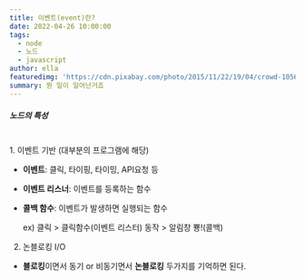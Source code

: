 ```yaml
---
title: 이벤트(event)란?
date: 2022-04-26 10:00:00
tags:
  - node
  - 노드
  - javascript
author: ella
featuredimg: 'https://cdn.pixabay.com/photo/2015/11/22/19/04/crowd-1056764_1280.jpg'
summary: 뭔 일이 일어난거죠
---
```


##### 노드의 특성

<br>
1. 이벤트 기반 (대부분의 프로그램에 해당)

- **이벤트**: 클릭, 타이핑, 타이밍, API요청 등

- **이벤트 리스너**: 이벤트를 등록하는 함수

- **콜백 함수**: 이벤트가 발생하면 실행되는 함수

  ex) 클릭 > 클릭함수(이벤트 리스터) 동작 > 알림창 뿅!(콜백)

2. 논블로킹 I/O

- **블로킹**이면서 동기 or 비동기면서 **논블로킹** 두가지를 기억하면 된다.
